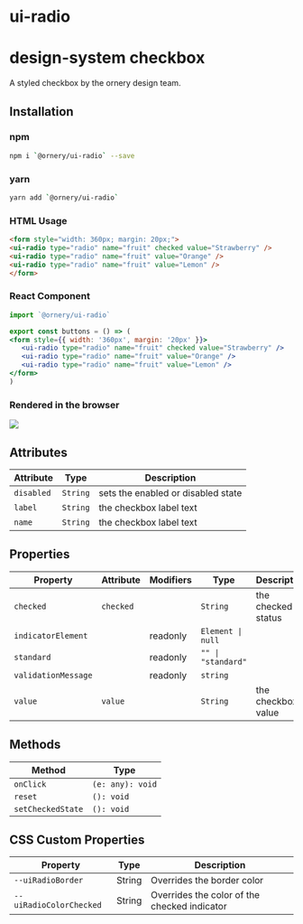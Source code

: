 # ui-radio

# design-system checkbox
A styled checkbox by the ornery design team.

## Installation

### npm
```bash
npm i `@ornery/ui-radio` --save
```

### yarn
```bash
yarn add `@ornery/ui-radio`
```

### HTML Usage
```html
<form style="width: 360px; margin: 20px;">
<ui-radio type="radio" name="fruit" checked value="Strawberry" />
<ui-radio type="radio" name="fruit" value="Orange" />
<ui-radio type="radio" name="fruit" value="Lemon" />
</form>
```

### React Component
```jsx
import `@ornery/ui-radio`

export const buttons = () => (
<form style={{ width: '360px', margin: '20px' }}>
   <ui-radio type="radio" name="fruit" checked value="Strawberry" />
   <ui-radio type="radio" name="fruit" value="Orange" />
   <ui-radio type="radio" name="fruit" value="Lemon" />
</form>
)
```

### Rendered in the browser

![](samples/radio.png)
<br/>

## Attributes

| Attribute  | Type     | Description                        |
|------------|----------|------------------------------------|
| `disabled` | `String` | sets the enabled or disabled state |
| `label`    | `String` | the checkbox label text            |
| `name`     | `String` | the checkbox label text            |

## Properties

| Property            | Attribute | Modifiers | Type               | Description        |
|---------------------|-----------|-----------|--------------------|--------------------|
| `checked`           | `checked` |           | `String`           | the checked status |
| `indicatorElement`  |           | readonly  | `Element \| null`  |                    |
| `standard`          |           | readonly  | `"" \| "standard"` |                    |
| `validationMessage` |           | readonly  | `string`           |                    |
| `value`             | `value`   |           | `String`           | the checkbox value |

## Methods

| Method            | Type             |
|-------------------|------------------|
| `onClick`         | `(e: any): void` |
| `reset`           | `(): void`       |
| `setCheckedState` | `(): void`       |

## CSS Custom Properties

| Property                 | Type   | Description                                  |
|--------------------------|--------|----------------------------------------------|
| `--uiRadioBorder`       | String | Overrides the border color                   |
| `--uiRadioColorChecked` | String | Overrides the color of the checked indicator |
